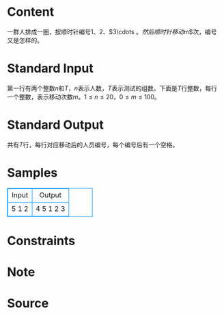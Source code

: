 
# Content

一群人排成一圈，按顺时针编号$1$、$2$、$3\cdots $。然后顺时针移动$m$次，编号又是怎样的。

# Standard Input

第一行有两个整数$n$和$T$，$n$表示人数，$T$表示测试的组数。下面是$T$行整数，每行一个整数，表示移动次数$m$。$1\le n\le 20$，$0\le m\le 100$。

# Standard Output

共有$T$行，每行对应移动后的人员编号，每个编号后有一个空格。

# Samples

<style>
        table,table tr th, table tr td { border:1px solid #0094ff; }
        table { width: 200px; min-height: 25px; line-height: 25px; text-align: center; border-collapse: collapse;}   
    </style>
<table>
	<tr>
		<td>Input</td>
		<td>Output</td>
	</tr>
<tr><td>5 1
2</td><td>4 5 1 2 3</td></tr></table>


# Constraints



# Note



# Source



